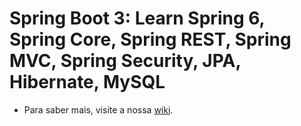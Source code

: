 # Spring Boot 3: Learn Spring 6, Spring Core, Spring REST, Spring MVC, Spring Security, JPA, Hibernate, MySQL

- Para saber mais, visite a nossa [wiki](https://github.com/JulianeMaran32/java-with-spring/wiki).  
